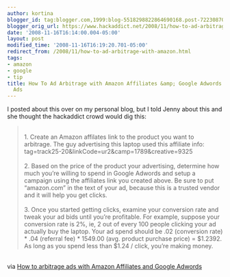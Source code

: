 ```yaml
---
author: kortina
blogger_id: tag:blogger.com,1999:blog-5518298822864690168.post-7223087098238947544
blogger_orig_url: https://www.hackaddict.net/2008/11/how-to-ad-arbitrage-with-amazon.html
date: '2008-11-16T16:14:00.004-05:00'
layout: post
modified_time: '2008-11-16T16:19:20.701-05:00'
redirect_from: /2008/11/how-to-ad-arbitrage-with-amazon.html
tags:
- amazon
- google
- tip
title: How To Ad Arbitrage with Amazon Affiliates &amp; Google Adwords or Facebook
  Ads
---
```


I posted about this over on my personal blog, but I told Jenny about this and she thought the hackaddict crowd would dig this:<br/><blockquote><br/>1. Create an Amazon affilates link to the product you want to arbitrage. The guy advertising this laptop used this affiliate info: tag=track25-20&amp;linkCode=ur2&amp;camp=1789&amp;creative=9325<br/> <br/>2. Based on the price of the product your advertising, determine how much you’re willing to spend in Google Adwords and setup a campaign using the affiliates link you created above. Be sure to put “amazon.com” in the text of your ad, because this is a trusted vendor and it will help you get clicks.<br/> <br/>3. Once you started getting clicks, examine your conversion rate and tweak your ad bids until you’re profitable.  For example, suppose your conversion rate is 2%, ie, 2 out of every 100 people clicking your ad actually buy the laptop. Your ad spend should be .02 (conversion rate) * .04 (referral fee) * 1549.00 (avg. product purchase price) = $1.2392. As long as you spend less than $1.24 / click, you’re making money.<br/></blockquote><br/>via <a href="http://blog.kortina.net/post/60003332/how-to-arbitrage-ads-with-amazon-affiliates-and-google-a" title="How to arbitrage ads with Amazon Affiliates and Google Adwords">How to arbitrage ads with Amazon Affiliates and Google Adwords</a>
